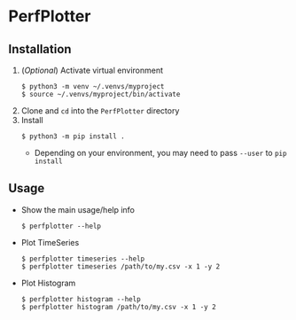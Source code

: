 # PerfPlotter

## Installation

1. (*Optional*) Activate virtual environment
    ```
    $ python3 -m venv ~/.venvs/myproject
    $ source ~/.venvs/myproject/bin/activate

    ```
1. Clone and `cd` into the `PerfPlotter` directory
1. Install
    ```
    $ python3 -m pip install .

    ```
    * Depending on your environment, you may need to pass `--user` to `pip install`

## Usage

* Show the main usage/help info
    ```
    $ perfplotter --help

    ```
* Plot TimeSeries
    ```
    $ perfplotter timeseries --help
    $ perfplotter timeseries /path/to/my.csv -x 1 -y 2

    ```
* Plot Histogram
    ```
    $ perfplotter histogram --help
    $ perfplotter histogram /path/to/my.csv -x 1 -y 2

    ```
